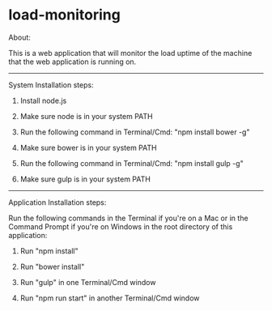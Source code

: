 # load-monitoring
About:

This is a web application that will monitor the load uptime of the machine that the web application is running on.

-----------------------------------------------------------------------------

System Installation steps:

1) Install node.js 

2) Make sure node is in your system PATH

3) Run the following command in Terminal/Cmd:
    "npm install bower -g"
    
4) Make sure bower is in your system PATH

5) Run the following command in Terminal/Cmd:
    "npm install gulp -g"
    
6) Make sure gulp is in your system PATH

-----------------------------------------------------------------------------

Application Installation steps:

Run the following commands in the Terminal if you're on a Mac or in the Command Prompt if you're on Windows in the root directory of this application:

1) Run "npm install"

2) Run "bower install"

3) Run "gulp" in one Terminal/Cmd window

4) Run "npm run start" in another Terminal/Cmd window